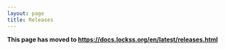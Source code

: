 ```yaml
---
layout: page
title: Releases
---
```


**This page has moved to <https://docs.lockss.org/en/latest/releases.html>**
